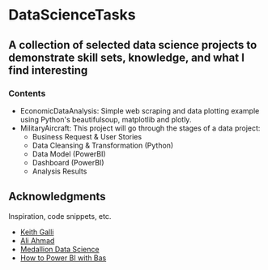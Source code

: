 # DataScienceTasks

## A collection of selected data science projects to demonstrate skill sets, knowledge, and what I find interesting
### Contents
- EconomicDataAnalysis: Simple web scraping and data plotting example using Python's beautifulsoup, matplotlib and plotly.
- MilitaryAircraft: This project will go through the stages of a data project:
  - Business Request & User Stories
  - Data Cleansing & Transformation (Python)
  - Data Model (PowerBI)
  - Dashboard (PowerBI)
  - Analysis Results

## Acknowledgments

Inspiration, code snippets, etc.
* [Keith Galli](https://github.com/KeithGalli)
* [Ali Ahmad](https://www.youtube.com/c/AliAhmad1987)
* [Medallion Data Science](https://www.youtube.com/channel/UCxladMszXan-jfgzyeIMyvw/featured)
* [How to Power BI with Bas](https://www.youtube.com/c/HowtoPowerBI)